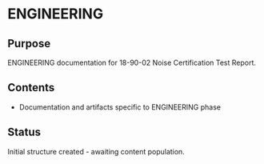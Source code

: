 # ENGINEERING

## Purpose
ENGINEERING documentation for 18-90-02 Noise Certification Test Report.

## Contents
- Documentation and artifacts specific to ENGINEERING phase

## Status
Initial structure created - awaiting content population.

